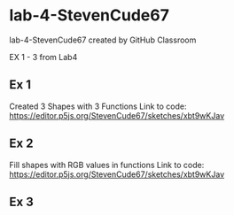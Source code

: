 # lab-4-StevenCude67
lab-4-StevenCude67 created by GitHub Classroom

EX 1 - 3 from Lab4 

Ex 1
---------------------------------
Created 3 Shapes with 3 Functions
Link to code: https://editor.p5js.org/StevenCude67/sketches/xbt9wKJav

Ex 2
---------------------------------
Fill shapes with RGB values in functions
Link to code: https://editor.p5js.org/StevenCude67/sketches/xbt9wKJav


Ex 3
---------------------------------
